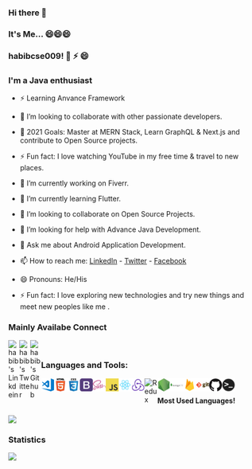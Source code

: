 ### Hi there 👋
### It's Me... 😄😄😄
### habibcse009! 👋 ⚡ 😄

### I'm a Java enthusiast

- ⚡ Learning Anvance Framework
- 👯 I’m looking to collaborate with other passionate developers.
- 🥅 2021 Goals: Master at MERN Stack, Learn GraphQL & Next.js and contribute to Open Source projects.
- ⚡ Fun fact: I love watching YouTube in my free time & travel to new places.

- 🔭 I’m currently working on Fiverr.
- 🌱 I’m currently learning Flutter.
- 👯 I’m looking to collaborate on Open Source Projects.
- 🤔 I’m looking for help with Advance Java Development.
- 💬 Ask me about Android Application Development.
- 📫 How to reach me: [LinkedIn](https://www.linkedin.com/in/habibcse009/) - [Twitter](https://twitter.com/habibcse009) - [Facebook](https://facebook.com/habibcse009) 
- 😄 Pronouns: He/His
- ⚡ Fun fact: I love exploring new technologies and try new things and meet new peoples like me . 
<!--
### Connect with me:

[![LinkedIn Connect](https://img.shields.io/badge/%20-Connect-black?color=14171A&labelColor=212121&logo=linkedin&logoColor=ffffff)](https://www.linkedin.com/in/habibcse009/)
[![Facebook Follow](https://img.shields.io/badge/%20-Follow-black?color=14171A&labelColor=1976d2&logo=facebook&logoColor=ffffff)](https://www.facebook.com/habibcse009/)
[![Questions](https://img.shields.io/badge/%20-Questions-black?color=14171A&labelColor=fff&logo=stackoverflow&logoColor=0c0d0e26)](https://stackoverflow.com/users/8455003/habibcse009)

<br />
-->

### Mainly Availabe Connect
<a href="https://linkedin.com/in/habibcse009">
  <img align="left" alt="habib's Linkdein" width="22px" src="https://cdn.jsdelivr.net/npm/simple-icons@v3/icons/linkedin.svg" />
</a> <a href="https://twitter.com/habibcse009">
  <img align="left" alt="habib's Twitter" width="22px" src="https://cdn.jsdelivr.net/npm/simple-icons@v3/icons/twitter.svg" />
</a> <a href="https://github.com/habibcse009">
  <img align="left" alt="habib's Github" width="22px" src="https://cdn.jsdelivr.net/npm/simple-icons@v3/icons/github.svg" />
</a> <br>

### Languages and Tools:

<img align="left" alt="Visual Studio Code" width="26px" src="https://raw.githubusercontent.com/github/explore/80688e429a7d4ef2fca1e82350fe8e3517d3494d/topics/visual-studio-code/visual-studio-code.png" />

<img align="left" alt="HTML5" width="26px" src="https://raw.githubusercontent.com/github/explore/80688e429a7d4ef2fca1e82350fe8e3517d3494d/topics/html/html.png" />

<img align="left" alt="CSS3" width="26px" src="https://raw.githubusercontent.com/github/explore/80688e429a7d4ef2fca1e82350fe8e3517d3494d/topics/css/css.png" />

<img align="left" alt="Bootstrap" width="26px" src="https://raw.githubusercontent.com/github/explore/80688e429a7d4ef2fca1e82350fe8e3517d3494d/topics/bootstrap/bootstrap.png" />

<img align="left" alt="Sass" width="26px" src="https://raw.githubusercontent.com/github/explore/80688e429a7d4ef2fca1e82350fe8e3517d3494d/topics/sass/sass.png" />

<img align="left" alt="JavaScript" width="26px" src="https://raw.githubusercontent.com/github/explore/80688e429a7d4ef2fca1e82350fe8e3517d3494d/topics/javascript/javascript.png" />

<img align="left" alt="React" width="26px" src="https://raw.githubusercontent.com/github/explore/80688e429a7d4ef2fca1e82350fe8e3517d3494d/topics/react/react.png" />

<img align="left" alt="Redux" width="26px" src="https://raw.githubusercontent.com/github/explore/80688e429a7d4ef2fca1e82350fe8e3517d3494d/topics/redux/redux.png" />

<img align="left" alt="Redux" width="26px" src="https://avatars2.githubusercontent.com/u/33663932?s=88&v=4" />

<img align="left" alt="Node.js" width="26px" src="https://raw.githubusercontent.com/github/explore/80688e429a7d4ef2fca1e82350fe8e3517d3494d/topics/nodejs/nodejs.png" />

<img align="left" alt="MongoDB" width="26px" src="https://raw.githubusercontent.com/github/explore/80688e429a7d4ef2fca1e82350fe8e3517d3494d/topics/mongodb/mongodb.png" />

<img align="left" alt="MongoDB" width="26px" src="https://raw.githubusercontent.com/github/explore/80688e429a7d4ef2fca1e82350fe8e3517d3494d/topics/firebase/firebase.png" />

<img align="left" alt="Git" width="26px" src="https://raw.githubusercontent.com/github/explore/80688e429a7d4ef2fca1e82350fe8e3517d3494d/topics/git/git.png" />

<img align="left" alt="GitHub" width="26px" src="https://raw.githubusercontent.com/github/explore/78df643247d429f6cc873026c0622819ad797942/topics/github/github.png" />

<img align="left" alt="Terminal" width="26px" src="https://raw.githubusercontent.com/github/explore/80688e429a7d4ef2fca1e82350fe8e3517d3494d/topics/terminal/terminal.png" />

<br />

#### Most Used Languages!
<a href="https://github.com/kawsar-95">
  <img align="center" src="https://github-readme-stats.vercel.app/api/top-langs/?username=habibcse009&theme=light&hide_langs_below=1" />
</a>

### Statistics
<!--<img src="https://github-readme-stats.vercel.app/api/top-langs/?username=habibcse009&theme=dark&hide_langs_below=1" />-->
<img src="https://github-readme-stats.vercel.app/api?username=habibcse009&&show_icons=true&title_color=ffffff&icon_color=a4c639&text_color=daf7dc&bg_color=151515">
